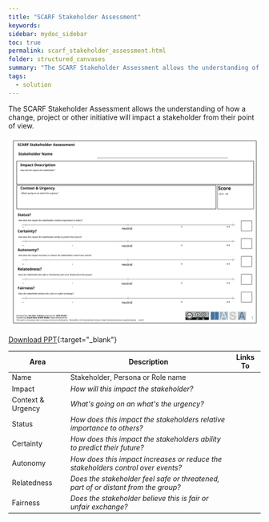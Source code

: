 ```yaml
---
title: "SCARF Stakeholder Assessment"
keywords: 
sidebar: mydoc_sidebar
toc: true
permalink: scarf_stakeholder_assessment.html
folder: structured_canvases
summary: "The SCARF Stakeholder Assessment allows the understanding of how a change."
tags: 
  - solution
---
```


The SCARF Stakeholder Assessment allows the understanding of how a change, project or other initiative will impact a stakeholder from their point of view.

![image001](media/scarf_stakeholder_assessment001.svg)

[Download PPT](media/ppt/scarf_stakeholder_assessment.ppt){:target="_blank"}

| Area              | Description                                                                        | Links To |
| ----------------- | ---------------------------------------------------------------------------------- | -------- |
| Name              | Stakeholder, Persona or Role name                                                  |          |
| Impact            | *How will this impact the stakeholder?*                                            |          |
| Context & Urgency | *What's going on an what's the urgency?*                                           |          |
| Status            | *How does this impact the stakeholders relative importance to others?*             |          |
| Certainty         | *How does this impact the stakeholders ability to predict their future?*           |          |
| Autonomy          | *How does this impact increases or reduce the stakeholders control over events?*   |          |
| Relatedness       | *Does the stakeholder feel safe or threatened, part of or distant from the group?* |          |
| Fairness          | *Does the stakeholder believe this is fair or unfair exchange?*                    |          |